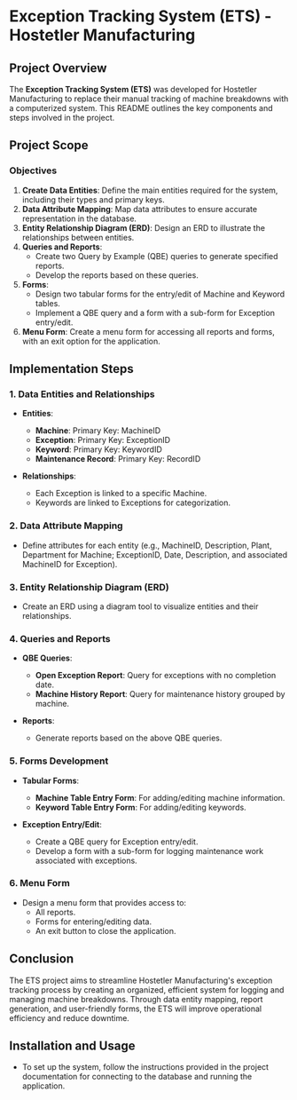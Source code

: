 # Exception Tracking System (ETS) - Hostetler Manufacturing

## Project Overview

The **Exception Tracking System (ETS)** was developed for Hostetler Manufacturing to replace their manual tracking of machine breakdowns with a computerized system. This README outlines the key components and steps involved in the project.

## Project Scope

### Objectives
1. **Create Data Entities**: Define the main entities required for the system, including their types and primary keys.
2. **Data Attribute Mapping**: Map data attributes to ensure accurate representation in the database.
3. **Entity Relationship Diagram (ERD)**: Design an ERD to illustrate the relationships between entities.
4. **Queries and Reports**:
   - Create two Query by Example (QBE) queries to generate specified reports.
   - Develop the reports based on these queries.
5. **Forms**:
   - Design two tabular forms for the entry/edit of Machine and Keyword tables.
   - Implement a QBE query and a form with a sub-form for Exception entry/edit.
6. **Menu Form**: Create a menu form for accessing all reports and forms, with an exit option for the application.

## Implementation Steps

### 1. Data Entities and Relationships
- **Entities**:
  - **Machine**: Primary Key: MachineID
  - **Exception**: Primary Key: ExceptionID
  - **Keyword**: Primary Key: KeywordID
  - **Maintenance Record**: Primary Key: RecordID
  
- **Relationships**:
  - Each Exception is linked to a specific Machine.
  - Keywords are linked to Exceptions for categorization.

### 2. Data Attribute Mapping
- Define attributes for each entity (e.g., MachineID, Description, Plant, Department for Machine; ExceptionID, Date, Description, and associated MachineID for Exception).

### 3. Entity Relationship Diagram (ERD)
- Create an ERD using a diagram tool to visualize entities and their relationships.

### 4. Queries and Reports
- **QBE Queries**:
  - **Open Exception Report**: Query for exceptions with no completion date.
  - **Machine History Report**: Query for maintenance history grouped by machine.
  
- **Reports**:
  - Generate reports based on the above QBE queries.

### 5. Forms Development
- **Tabular Forms**:
  - **Machine Table Entry Form**: For adding/editing machine information.
  - **Keyword Table Entry Form**: For adding/editing keywords.
  
- **Exception Entry/Edit**:
  - Create a QBE query for Exception entry/edit.
  - Develop a form with a sub-form for logging maintenance work associated with exceptions.

### 6. Menu Form
- Design a menu form that provides access to:
  - All reports.
  - Forms for entering/editing data.
  - An exit button to close the application.

## Conclusion
The ETS project aims to streamline Hostetler Manufacturing's exception tracking process by creating an organized, efficient system for logging and managing machine breakdowns. Through data entity mapping, report generation, and user-friendly forms, the ETS will improve operational efficiency and reduce downtime.

## Installation and Usage
- To set up the system, follow the instructions provided in the project documentation for connecting to the database and running the application.